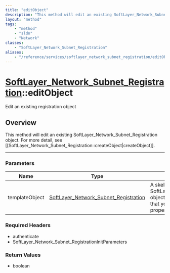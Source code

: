 ```yaml
---
title: "editObject"
description: "This method will edit an existing SoftLayer_Network_Subnet_Registration object. For more detail, see [[SoftLayer_Network... "
layout: "method"
tags:
    - "method"
    - "sldn"
    - "Network"
classes:
    - "SoftLayer_Network_Subnet_Registration"
aliases:
    - "/reference/services/softlayer_network_subnet_registration/editObject"
---
```

# [SoftLayer_Network_Subnet_Registration](/reference/services/SoftLayer_Network_Subnet_Registration)::editObject

Edit an existing registration object


## Overview 
This method will edit an existing SoftLayer_Network_Subnet_Registration object. For more detail, see [[SoftLayer_Network_Subnet_Registration::createObject|createObject]]. 

-----

### Parameters 
|Name | Type | Description |
| --- | --- | --- |
|templateObject| <a href='/reference/datatypes/SoftLayer_Network_Subnet_Registration'>SoftLayer_Network_Subnet_Registration </a>| A skeleton SoftLayer_Network_Subnet_Registration object with only the properties defined that you wish to change. Unchanged properties are left alone.|


### Required Headers
* authenticate
* SoftLayer_Network_Subnet_RegistrationInitParameters


### Return Values
* boolean




